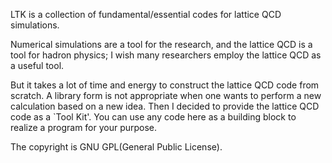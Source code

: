LTK is a collection of fundamental/essential codes for lattice QCD simulations.

Numerical simulations are a tool for the research, and the lattice QCD is a tool for hadron physics; I wish many researchers employ the lattice QCD as a useful tool.

But it takes a lot of time and energy to construct the lattice QCD code from scratch. A library form is not appropriate when one wants to perform a new calculation based on a new idea. Then I decided to provide the lattice QCD code as a `Tool Kit'. You can use any code here as a building block to realize a program for your purpose.

The copyright is GNU GPL(General Public License). 
